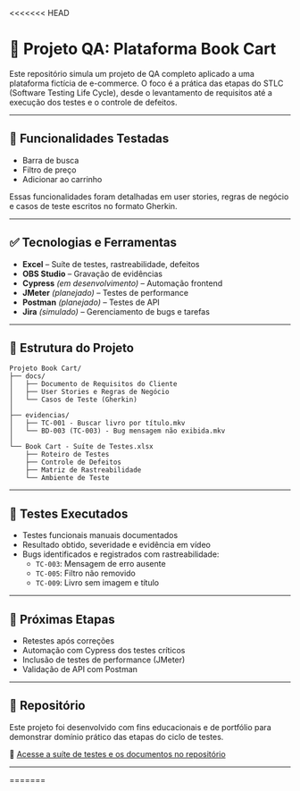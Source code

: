 <<<<<<< HEAD
# 📘 Projeto QA: Plataforma Book Cart

Este repositório simula um projeto de QA completo aplicado a uma plataforma fictícia de e-commerce. O foco é a prática das etapas do STLC (Software Testing Life Cycle), desde o levantamento de requisitos até a execução dos testes e o controle de defeitos.

---

## 📌 Funcionalidades Testadas

- Barra de busca
- Filtro de preço
- Adicionar ao carrinho

Essas funcionalidades foram detalhadas em user stories, regras de negócio e casos de teste escritos no formato Gherkin.

---

## ✅ Tecnologias e Ferramentas

- **Excel** – Suíte de testes, rastreabilidade, defeitos
- **OBS Studio** – Gravação de evidências
- **Cypress** *(em desenvolvimento)* – Automação frontend
- **JMeter** *(planejado)* – Testes de performance
- **Postman** *(planejado)* – Testes de API
- **Jira** *(simulado)* – Gerenciamento de bugs e tarefas

---

## 📁 Estrutura do Projeto

```
Projeto Book Cart/
├── docs/
│   ├── Documento de Requisitos do Cliente
│   ├── User Stories e Regras de Negócio
│   └── Casos de Teste (Gherkin)
│
├── evidencias/
│   ├── TC-001 - Buscar livro por título.mkv
│   └── BD-003 (TC-003) - Bug mensagem não exibida.mkv
│
└── Book Cart - Suíte de Testes.xlsx
    ├── Roteiro de Testes
    ├── Controle de Defeitos
    ├── Matriz de Rastreabilidade
    └── Ambiente de Teste
```

---

## 🧪 Testes Executados

- Testes funcionais manuais documentados
- Resultado obtido, severidade e evidência em vídeo
- Bugs identificados e registrados com rastreabilidade:
  - `TC-003`: Mensagem de erro ausente
  - `TC-005`: Filtro não removido
  - `TC-009`: Livro sem imagem e título

---

## 🔄 Próximas Etapas

- Retestes após correções
- Automação com Cypress dos testes críticos
- Inclusão de testes de performance (JMeter)
- Validação de API com Postman

---

## 📎 Repositório

Este projeto foi desenvolvido com fins educacionais e de portfólio para demonstrar domínio prático das etapas do ciclo de testes.

🔗 [Acesse a suíte de testes e os documentos no repositório](https://github.com/carlosdanieleva55/ProjetoDeTesteBookCart)

---

=======


